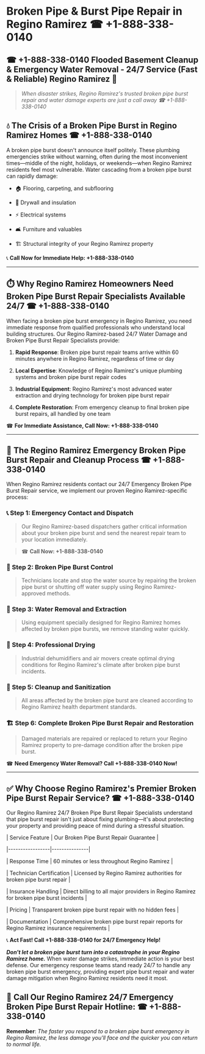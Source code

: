 # Broken Pipe & Burst Pipe Repair in Regino Ramirez ☎ +1-888-338-0140  
## ☎ +1-888-338-0140 Flooded Basement Cleanup & Emergency Water Removal - 24/7 Service (Fast & Reliable) Regino Ramirez 🚨  

> *When disaster strikes, Regino Ramirez's trusted broken pipe burst repair and water damage experts are just a call away ☎ +1-888-338-0140*  

## 💧 The Crisis of a Broken Pipe Burst in Regino Ramirez Homes ☎ +1-888-338-0140  

A broken pipe burst doesn't announce itself politely. These plumbing emergencies strike without warning, often during the most inconvenient times—middle of the night, holidays, or weekends—when Regino Ramirez residents feel most vulnerable. Water cascading from a broken pipe burst can rapidly damage:  

* 🏠 Flooring, carpeting, and subflooring  
* 🧱 Drywall and insulation  
* ⚡ Electrical systems  
* 🛋️ Furniture and valuables  
* 🏗️ Structural integrity of your Regino Ramirez property  

📞 **Call Now for Immediate Help: +1-888-338-0140**  

---  

## ⏱️ Why Regino Ramirez Homeowners Need Broken Pipe Burst Repair Specialists Available 24/7 ☎ +1-888-338-0140  

When facing a broken pipe burst emergency in Regino Ramirez, you need immediate response from qualified professionals who understand local building structures. Our Regino Ramirez-based 24/7 Water Damage and Broken Pipe Burst Repair Specialists provide:  

1. **Rapid Response**: Broken pipe burst repair teams arrive within 60 minutes anywhere in Regino Ramirez, regardless of time or day  
2. **Local Expertise**: Knowledge of Regino Ramirez's unique plumbing systems and broken pipe burst repair codes  
3. **Industrial Equipment**: Regino Ramirez's most advanced water extraction and drying technology for broken pipe burst repair  
4. **Complete Restoration**: From emergency cleanup to final broken pipe burst repairs, all handled by one team  

☎ **For Immediate Assistance, Call Now: +1-888-338-0140**  

---  

## 🔧 The Regino Ramirez Emergency Broken Pipe Burst Repair and Cleanup Process ☎ +1-888-338-0140  

When Regino Ramirez residents contact our 24/7 Emergency Broken Pipe Burst Repair service, we implement our proven Regino Ramirez-specific process:  

### 📞 Step 1: Emergency Contact and Dispatch  
> Our Regino Ramirez-based dispatchers gather critical information about your broken pipe burst and send the nearest repair team to your location immediately.  
> ☎ **Call Now: +1-888-338-0140**  

### 🚿 Step 2: Broken Pipe Burst Control  
> Technicians locate and stop the water source by repairing the broken pipe burst or shutting off water supply using Regino Ramirez-approved methods.  

### 🌊 Step 3: Water Removal and Extraction  
> Using equipment specially designed for Regino Ramirez homes affected by broken pipe bursts, we remove standing water quickly.  

### 💨 Step 4: Professional Drying  
> Industrial dehumidifiers and air movers create optimal drying conditions for Regino Ramirez's climate after broken pipe burst incidents.  

### 🧼 Step 5: Cleanup and Sanitization  
> All areas affected by the broken pipe burst are cleaned according to Regino Ramirez health department standards.  

### 🏗️ Step 6: Complete Broken Pipe Burst Repair and Restoration  
> Damaged materials are repaired or replaced to return your Regino Ramirez property to pre-damage condition after the broken pipe burst.  

☎ **Need Emergency Water Removal? Call +1-888-338-0140 Now!**  

---  

## ✅ Why Choose Regino Ramirez's Premier Broken Pipe Burst Repair Service? ☎ +1-888-338-0140  

Our Regino Ramirez 24/7 Broken Pipe Burst Repair Specialists understand that pipe burst repair isn't just about fixing plumbing—it's about protecting your property and providing peace of mind during a stressful situation.  

| Service Feature | Our Broken Pipe Burst Repair Guarantee |  
|-----------------|---------------|  
| Response Time | 60 minutes or less throughout Regino Ramirez |  
| Technician Certification | Licensed by Regino Ramirez authorities for broken pipe burst repair |  
| Insurance Handling | Direct billing to all major providers in Regino Ramirez for broken pipe burst incidents |  
| Pricing | Transparent broken pipe burst repair with no hidden fees |  
| Documentation | Comprehensive broken pipe burst repair reports for Regino Ramirez insurance requirements |  

📞 **Act Fast! Call +1-888-338-0140 for 24/7 Emergency Help!**  

***Don't let a broken pipe burst turn into a catastrophe in your Regino Ramirez home.*** When water damage strikes, immediate action is your best defense. Our emergency response teams stand ready 24/7 to handle any broken pipe burst emergency, providing expert pipe burst repair and water damage mitigation when Regino Ramirez residents need it most.  

## 📱 Call Our Regino Ramirez 24/7 Emergency Broken Pipe Burst Repair Hotline: ☎ +1-888-338-0140  

**Remember**: *The faster you respond to a broken pipe burst emergency in Regino Ramirez, the less damage you'll face and the quicker you can return to normal life.*